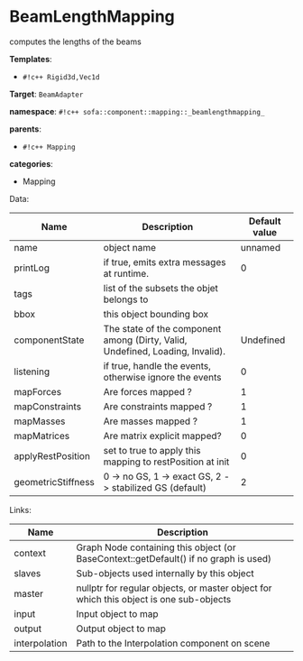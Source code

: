# BeamLengthMapping

computes the lengths of the beams


__Templates__:

- `#!c++ Rigid3d,Vec1d`

__Target__: `BeamAdapter`

__namespace__: `#!c++ sofa::component::mapping::_beamlengthmapping_`

__parents__: 

- `#!c++ Mapping`

__categories__: 

- Mapping

Data: 

<table>
<thead>
    <tr>
        <th>Name</th>
        <th>Description</th>
        <th>Default value</th>
    </tr>
</thead>
<tbody>
	<tr>
		<td>name</td>
		<td>
object name
</td>
		<td>unnamed</td>
	</tr>
	<tr>
		<td>printLog</td>
		<td>
if true, emits extra messages at runtime.
</td>
		<td>0</td>
	</tr>
	<tr>
		<td>tags</td>
		<td>
list of the subsets the objet belongs to
</td>
		<td></td>
	</tr>
	<tr>
		<td>bbox</td>
		<td>
this object bounding box
</td>
		<td></td>
	</tr>
	<tr>
		<td>componentState</td>
		<td>
The state of the component among (Dirty, Valid, Undefined, Loading, Invalid).
</td>
		<td>Undefined</td>
	</tr>
	<tr>
		<td>listening</td>
		<td>
if true, handle the events, otherwise ignore the events
</td>
		<td>0</td>
	</tr>
	<tr>
		<td>mapForces</td>
		<td>
Are forces mapped ?
</td>
		<td>1</td>
	</tr>
	<tr>
		<td>mapConstraints</td>
		<td>
Are constraints mapped ?
</td>
		<td>1</td>
	</tr>
	<tr>
		<td>mapMasses</td>
		<td>
Are masses mapped ?
</td>
		<td>1</td>
	</tr>
	<tr>
		<td>mapMatrices</td>
		<td>
Are matrix explicit mapped?
</td>
		<td>0</td>
	</tr>
	<tr>
		<td>applyRestPosition</td>
		<td>
set to true to apply this mapping to restPosition at init
</td>
		<td>0</td>
	</tr>
	<tr>
		<td>geometricStiffness</td>
		<td>
0 -&gt; no GS, 1 -&gt; exact GS, 2 -&gt; stabilized GS (default)
</td>
		<td>2</td>
	</tr>

</tbody>
</table>

Links: 

| Name | Description |
| ---- | ----------- |
|context|Graph Node containing this object (or BaseContext::getDefault() if no graph is used)|
|slaves|Sub-objects used internally by this object|
|master|nullptr for regular objects, or master object for which this object is one sub-objects|
|input|Input object to map|
|output|Output object to map|
|interpolation|Path to the Interpolation component on scene|



